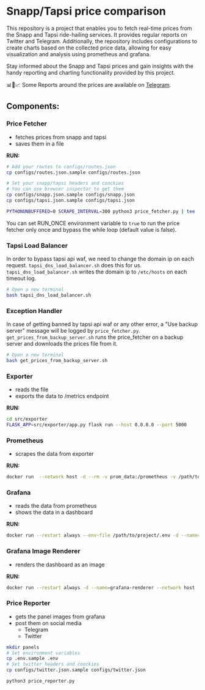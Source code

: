 # Snapp/Tapsi price comparison
This repository is a project that enables you to fetch real-time prices from the Snapp and Tapsi ride-hailing services. It provides regular reports on Twitter and Telegram. Additionally, the repository includes configurations to create charts based on the collected price data, allowing for easy visualization and analysis using prometheus and grafana.

Stay informed about the Snapp and Tapsi prices and gain insights with the handy reporting and charting functionality provided by this project.

📊🚖📈 Some Reports around the prices are available on [Telegram](https://t.me/snaptapsicomparison).
## Components:

### Price Fetcher
- fetches prices from snapp and tapsi
- saves them in a file

**RUN:**
```bash
# Add your routes to configs/routes.json
cp configs/routes.json.sample configs/routes.json

# Set your snapp/tapsi headers and coockies
# You can use browser inspector to get them
cp configs/snapp.json.sample configs/snapp.json
cp configs/tapsi.json.sample configs/tapsi.json

PYTHONUNBUFFERED=0 SCRAPE_INTERVAL=300 python3 price_fetcher.py | tee -a price_fetcher.logs
```

You can set RUN_ONCE environment variable to `true` to run the price fetcher only once and bypass the while loop (default value is false).

### Tapsi Load Balancer
In order to bypass tapsi api waf, we need to change the domain ip on each request. `tapsi_dns_load_balancer.sh` does this for us. `tapsi_dns_load_balancer.sh` writes the domain ip to `/etc/hosts` on each timeout log.

```bash
# Open a new terminal
bash tapsi_dns_load_balancer.sh
```

### Exception Handler
In case of getting banned by tapsi api waf or any other error, a "Use backup server" message will be logged by `price_fetcher.py`.  
`get_prices_from_backup_server.sh` runs the price_fetcher on a backup server and downloads the prices file from it.

```bash
# Open a new terminal
bash get_prices_from_backup_server.sh
```

### Exporter
- reads the file
- exports the data to /metrics endpoint

**RUN:**
```bash
cd src/exporter
FLASK_APP=src/exporter/app.py flask run --host 0.0.0.0 --port 5000
```

### Prometheus
- scrapes the data from exporter

**RUN:**
```bash
docker run  --network host -d --rm -v prom_data:/prometheus -v /path/to/project/configs/prometheus.yml:/etc/prometheus/prometheus.yml --name prometheus prom/prometheus --storage.tsdb.retention.time=40d --config.file=/etc/prometheus/prometheus.yml --storage.tsdb.path=/prometheus --web.console.libraries=/usr/share/prometheus/console_libraries --web.console.templates=/usr/share/prometheus/consoles
```

### Grafana
- reads the data from prometheus
- shows the data in a dashboard

**RUN:**
```bash
docker run --restart always --env-file /path/to/project/.env -d --name=grafana --network host -v grafana:/var/lib/grafana grafana/grafana
```

### Grafana Image Renderer
- renders the dashboard as an image

**RUN:**
```bash
docker run --restart always -d --name=grafana-renderer --network host  grafana/grafana-image-renderer:latest
```

### Price Reporter
- gets the panel images from grafana
- post them on social media
    * Telegram
    * Twitter

```bash
mkdir panels
# Set environment variables
cp .env.sample .env
# Set twitter headers and coockies
cp configs/twitter.json.sample configs/twitter.json

python3 price_reporter.py
```
